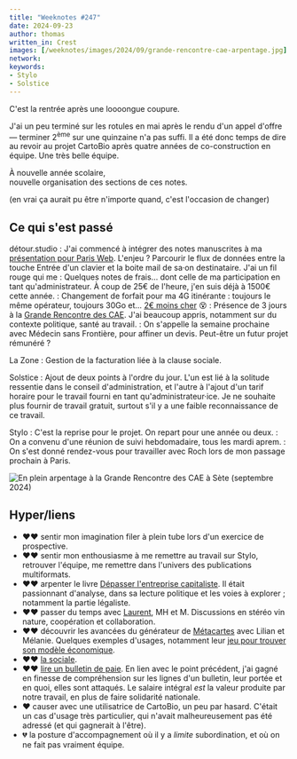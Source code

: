 ```yaml
---
title: "Weeknotes #247"
date: 2024-09-23
author: thomas
written_in: Crest
images: [/weeknotes/images/2024/09/grande-rencontre-cae-arpentage.jpg]
network:
keywords:
- Stylo
- Solstice
---
```


C'est la rentrée après une loooongue coupure.

J'ai un peu terminé sur les rotules en mai après le rendu d'un appel d'offre — terminer 2<sup>ème</sup> sur une quinzaine n'a pas suffi. Il a été donc temps de dire au revoir au projet CartoBio après quatre années de co-construction en équipe. Une très belle équipe.

À nouvelle année scolaire,\
nouvelle organisation des sections de ces notes.

(en vrai ça aurait pu être n'importe quand, c'est l'occasion de changer)

<!--more-->

## Ce qui s'est passé

détour.studio
: J'ai commencé à intégrer des notes manuscrites à ma [présentation pour Paris Web](https://www.paris-web.fr/2024/conference/appuyez-sur-entree-pour-envoyer-ce-message). L'enjeu ? Parcourir le flux de données entre la touche Entrée d'un clavier et la boite mail de sa·on destinataire. J'ai un fil rouge qui me
: Quelques notes de frais… dont celle de ma participation en tant qu'administrateur. À coup de 25€ de l'heure, j'en suis déjà à 1500€ cette année.
: Changement de forfait pour ma 4G itinérante : toujours le même opérateur, toujours 30Go et… [2€ moins cher](https://www.cdiscount.com/cdiscount-mobile/) 😵
: Présence de 3 jours à la [Grande Rencontre des CAE](https://rencontre.les-cae.coop/). J'ai beaucoup appris, notamment sur du contexte politique, santé au travail.
: On s'appelle la semaine prochaine avec Médecin sans Frontière, pour affiner un devis. Peut-être un futur projet rémunéré ?

La Zone
: Gestion de la facturation liée à la clause sociale.

Solstice
: Ajout de deux points à l'ordre du jour. L'un est lié à la solitude ressentie dans le conseil d'administration, et l'autre à l'ajout d'un tarif horaire pour le travail fourni en tant qu'administrateur·ice. Je ne souhaite plus fournir de travail gratuit, surtout s'il y a une faible reconnaissance de ce travail.

Stylo
: C'est la reprise pour le projet. On repart pour une année ou deux.
: On a convenu d'une réunion de suivi hebdomadaire, tous les mardi aprem.
: On s'est donné rendez-vous pour travailler avec Roch lors de mon passage prochain à Paris.

![](/weeknotes/images/2024/09/grande-rencontre-cae-arpentage.jpg "En plein arpentage à la Grande Rencontre des CAE à Sète (septembre 2024)")

## Hyper/liens

- <span aria-label="J'ai beaucoup aimé">❤️❤️</span> sentir mon imagination filer à plein tube lors d'un exercice de prospective.
- <span aria-label="J'ai beaucoup aimé">❤️❤️</span> sentir mon enthousiasme à me remettre au travail sur Stylo, retrouver l'équipe, me remettre dans l'univers des publications multiformats.
- <span aria-label="J'ai beaucoup aimé">❤️❤️</span> arpenter le livre [Dépasser l'entreprise capitaliste](https://editions-croquant.org/actualite-politique-et-sociale/754-depasser-l-entreprise-capitaliste.html). Il était passionnant d'analyse, dans sa lecture politique et les voies à explorer ; notamment la partie légaliste.
- <span aria-label="J'ai beaucoup aimé">❤️❤️</span> passer du temps avec [Laurent](https://cocotier.xyz), MH et M. Discussions en stéréo vin nature, coopération et collaboration.
- <span aria-label="J'ai beaucoup aimé">❤️❤️</span> découvrir les avancées du générateur de [Métacartes](https://metacartes.net/) avec Lilian et Mélanie. Quelques exemples d'usages, notamment leur [jeu pour trouver son modèle économique](https://well-language-c73.notion.site/Bienvenue-e00f89eaf8af4315b48dd96767dd24e4).
- <span aria-label="J'ai beaucoup aimé">❤️❤️</span> [la sociale](https://www.cinemutins.com/la-sociale).
- <span aria-label="J'ai beaucoup aimé">❤️❤️</span> [lire un bulletin de paie](https://www.youtube.com/watch?v=IPCXLT_MOZc). En lien avec le point précédent, j'ai gagné en finesse de compréhension sur les lignes d'un bulletin, leur portée et en quoi, elles sont attaqués. Le salaire intégral _est_ la valeur produite par notre travail, en plus de faire solidarité nationale.
- <span aria-label="J'ai aimé">❤️</span> causer avec une utilisatrice de CartoBio, un peu par hasard. C'était un cas d'usage très particulier, qui n'avait malheureusement pas été adressé (et qui gagnerait à l'être).
- <span aria-label="J'ai eu de la peine avec">💔</span> la posture d'accompagnement où il y a _limite_ subordination, et où on ne fait pas vraiment équipe.
